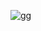 ![gg](https://docs-api-qa.cloudlabs.ai/repos/raw.githubusercontent.com/DeepaliDhomne/Sample_JsonFile/main/foldertitle/images/signature-deepali_page-0001.jpg?token=8b2t1Sg45N8JBe8QNwBlyhJq)